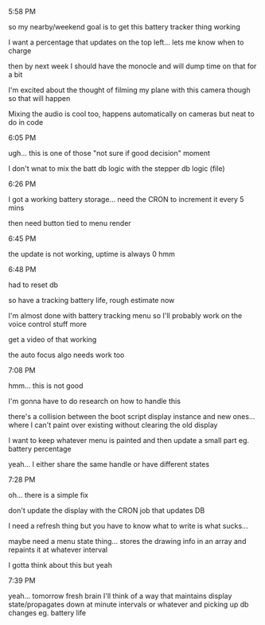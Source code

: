 5:58 PM

so my nearby/weekend goal is to get this battery tracker thing working

I want a percentage that updates on the top left... lets me know when to charge

then by next week I should have the monocle and will dump time on that for a bit

I'm excited about the thought of filming my plane with this camera though so that will happen

Mixing the audio is cool too, happens automatically on cameras but neat to do in code

6:05 PM

ugh... this is one of those "not sure if good decision" moment

I don't wnat to mix the batt db logic with the stepper db logic (file)

6:26 PM

I got a working battery storage... need the CRON to increment it every 5 mins

then need button tied to menu render

6:45 PM

the update is not working, uptime is always 0 hmm

6:48 PM

had to reset db

so have a tracking battery life, rough estimate now

I'm almost done with battery tracking menu so I'll probably work on the voice control stuff more

get a video of that working

the auto focus algo needs work too

7:08 PM

hmm... this is not good

I'm gonna have to do research on how to handle this

there's a collision between the boot script display instance and new ones... where I can't paint over existing without clearing the old display

I want to keep whatever menu is painted and then update a small part eg. battery percentage

yeah... I either share the same handle or have different states

7:28 PM

oh... there is a simple fix

don't update the display with the CRON job that updates DB

I need a refresh thing but you have to know what to write is what sucks...

maybe need a menu state thing... stores the drawing info in an array and repaints it at whatever interval

I gotta think about this but yeah

7:39 PM

yeah... tomorrow fresh brain I'll think of a way that maintains display state/propagates down at minute intervals or whatever and picking up db changes eg. battery life
